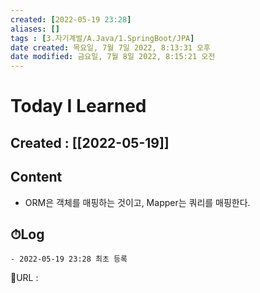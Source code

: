 ```yaml
---
created: [2022-05-19 23:28]
aliases: []
tags : [3.자기계발/A.Java/1.SpringBoot/JPA]
date created: 목요일, 7월 7일 2022, 8:13:31 오후
date modified: 금요일, 7월 8일 2022, 8:15:21 오전
---
```


# Today I Learned
## Created : [[2022-05-19]]
## Content
- ORM은 객체를 매핑하는 것이고,  Mapper는 쿼리를 매핑한다.

## ⏱Log
	- 2022-05-19 23:28 최초 등록


📙URL :